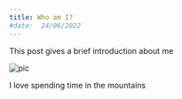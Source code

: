 ```yaml
---
title: Who am I?
#date:  24/06/2022
---
```

This post gives a brief introduction about me

![pic](img/IMG-1603.jpg)

I love spending time in the mountains